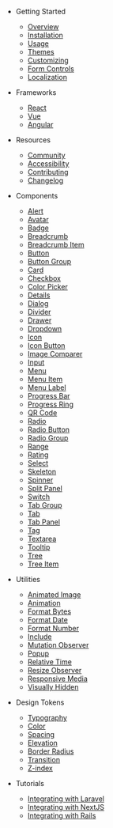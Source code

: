 - Getting Started

  - [Overview](/)
  - [Installation](/getting-started/installation)
  - [Usage](/getting-started/usage)
  - [Themes](/getting-started/themes)
  - [Customizing](/getting-started/customizing)
  - [Form Controls](/getting-started/form-controls)
  - [Localization](/getting-started/localization)

- Frameworks

  - [React](/frameworks/react)
  - [Vue](/frameworks/vue)
  - [Angular](/frameworks/angular)

- Resources

  - [Community](/resources/community)
  - [Accessibility](/resources/accessibility)
  - [Contributing](/resources/contributing)
  - [Changelog](/resources/changelog)

- Components

  - [Alert](/components/alert)
  - [Avatar](/components/avatar)
  - [Badge](/components/badge)
  - [Breadcrumb](/components/breadcrumb)
  - [Breadcrumb Item](/components/breadcrumb-item)
  - [Button](/components/button)
  - [Button Group](/components/button-group)
  - [Card](/components/card)
  - [Checkbox](/components/checkbox)
  - [Color Picker](/components/color-picker)
  - [Details](/components/details)
  - [Dialog](/components/dialog)
  - [Divider](/components/divider)
  - [Drawer](/components/drawer)
  - [Dropdown](/components/dropdown)
  - [Icon](/components/icon)
  - [Icon Button](/components/icon-button)
  - [Image Comparer](/components/image-comparer)
  - [Input](/components/input)
  - [Menu](/components/menu)
  - [Menu Item](/components/menu-item)
  - [Menu Label](/components/menu-label)
  - [Progress Bar](/components/progress-bar)
  - [Progress Ring](/components/progress-ring)
  - [QR Code](/components/qr-code)
  - [Radio](/components/radio)
  - [Radio Button](/components/radio-button)
  - [Radio Group](/components/radio-group)
  - [Range](/components/range)
  - [Rating](/components/rating)
  - [Select](/components/select)
  - [Skeleton](/components/skeleton)
  - [Spinner](/components/spinner)
  - [Split Panel](/components/split-panel)
  - [Switch](/components/switch)
  - [Tab Group](/components/tab-group)
  - [Tab](/components/tab)
  - [Tab Panel](/components/tab-panel)
  - [Tag](/components/tag)
  - [Textarea](/components/textarea)
  - [Tooltip](/components/tooltip)
  - [Tree](/components/tree)
  - [Tree Item](/components/tree-item)
  <!--plop:component-->

- Utilities

  - [Animated Image](/components/animated-image)
  - [Animation](/components/animation)
  - [Format Bytes](/components/format-bytes)
  - [Format Date](/components/format-date)
  - [Format Number](/components/format-number)
  - [Include](/components/include)
  - [Mutation Observer](/components/mutation-observer)
  - [Popup](/components/Popup)
  - [Relative Time](/components/relative-time)
  - [Resize Observer](/components/resize-observer)
  - [Responsive Media](/components/responsive-media)
  - [Visually Hidden](/components/visually-hidden)

- Design Tokens

  - [Typography](/tokens/typography)
  - [Color](/tokens/color)
  - [Spacing](/tokens/spacing)
  - [Elevation](/tokens/elevation)
  - [Border Radius](/tokens/border-radius)
  - [Transition](/tokens/transition)
  - [Z-index](/tokens/z-index)

- Tutorials

  - [Integrating with Laravel](/tutorials/integrating-with-laravel)
  - [Integrating with NextJS](/tutorials/integrating-with-nextjs)
  - [Integrating with Rails](/tutorials/integrating-with-rails)
